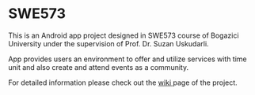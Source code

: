 # SWE573

This is an Android app project designed in SWE573 course of Bogazici University under the supervision of Prof. Dr. Suzan Uskudarli.

App provides users an environment to offer and utilize services with time unit and also create and attend events as a community.

For detailed information please check out the <a href="https://github.com/emreerkaslan/AdresVer/wiki"> wiki </a> page of the project.
